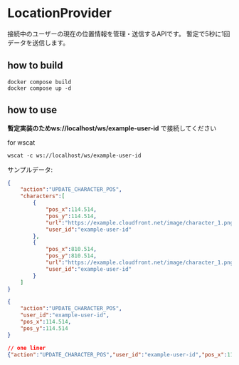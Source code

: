 # LocationProvider

接続中のユーザーの現在の位置情報を管理・送信するAPIです。
暫定で5秒に1回データを送信します。

## how to build

```shell
docker compose build
docker compose up -d
```

## how to use

**暫定実装のためws://localhost/ws/example-user-id** で接続してください

for wscat

```shell
wscat -c ws://localhost/ws/example-user-id
```


サンプルデータ:
```json
{
	"action":"UPDATE_CHARACTER_POS",
	"characters":[
		{
			"pos_x":114.514,
			"pos_y":114.514,
			"url":"https://example.cloudfront.net/image/character_1.png",
			"user_id":"example-user-id"
		},
		{
			"pos_x":810.514,
			"pos_y":810.514,
			"url":"https://example.cloudfront.net/image/character_1.png",
			"user_id":"example-user-id"
		}
	]
}
```

```json
{
	"action":"UPDATE_CHARACTER_POS",
	"user_id":"example-user-id",
	"pos_x":114.514,
	"pos_y":114.514
}

// one liner
{"action":"UPDATE_CHARACTER_POS","user_id":"example-user-id","pos_x":114.514,"pos_y":114.514}

```
